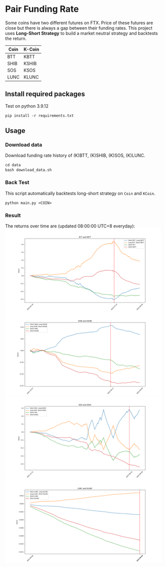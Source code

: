 # Pair Funding Rate
Some coins have two different futures on FTX. Price of these futures are close but there is always a gap between their funding rates. This project uses **Long-Short Strategy** to build a market neutral strategy and backtests the return. 


|   Coin   |   K-Coin   |
| -------- | --------   |
|   BTT    |   KBTT     |
|   SHIB   |   KSHIB    |
|   SOS    |   KSOS     |
|   LUNC   |   KLUNC    |


## Install required packages
Test on python 3.9.12
```
pip install -r requirements.txt
```

## Usage
### Download data
Download funding rate history of (K)BTT, (K)SHIB, (K)SOS, (K)LUNC.
```
cd data
bash download_data.sh
```

### Back Test
This script automatically backtests long-short strategy on `Coin` and `KCoin`.
```
python main.py <COIN>
```

### Result
The returns over time are (updated 08:00:00 UTC+8 everyday):
![BTT-KBTT](figure/BTT-KBTT.png)
![SHIB-KSHIB](figure/SHIB-KSHIB.png)
![SOS-KSOS](figure/SOS-KSOS.png)
![LUNC-KLUNC](figure/LUNC-KLUNC.png)

